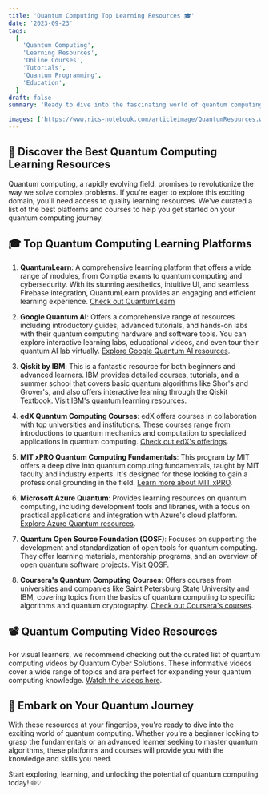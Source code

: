 ```yaml
---
title: 'Quantum Computing Top Learning Resources 🎓'
date: '2023-09-23'
tags:
  [
    'Quantum Computing',
    'Learning Resources',
    'Online Courses',
    'Tutorials',
    'Quantum Programming',
    'Education',
  ]
draft: false
summary: 'Ready to dive into the fascinating world of quantum computing? Check out these top-notch learning resources, from introductory courses to advanced programming tutorials. Start your quantum journey today! 🚀'

images: ['https://www.rics-notebook.com/articleimage/QuantumResources.webp']
---
```


## 🌟 Discover the Best Quantum Computing Learning Resources

Quantum computing, a rapidly evolving field, promises to revolutionize the way we solve complex problems. If you're eager to explore this exciting domain, you'll need access to quality learning resources. We've curated a list of the best platforms and courses to help you get started on your quantum computing journey.

## 🎓 Top Quantum Computing Learning Platforms

1. **QuantumLearn**: A comprehensive learning platform that offers a wide range of modules, from Comptia exams to quantum computing and cybersecurity. With its stunning aesthetics, intuitive UI, and seamless Firebase integration, QuantumLearn provides an engaging and efficient learning experience. [Check out QuantumLearn](https://quantumlearn.vercel.app/)

2. **Google Quantum AI**: Offers a comprehensive range of resources including introductory guides, advanced tutorials, and hands-on labs with their quantum computing hardware and software tools. You can explore interactive learning labs, educational videos, and even tour their quantum AI lab virtually. [Explore Google Quantum AI resources](https://quantumai.google/education).

3. **Qiskit by IBM**: This is a fantastic resource for both beginners and advanced learners. IBM provides detailed courses, tutorials, and a summer school that covers basic quantum algorithms like Shor's and Grover's, and also offers interactive learning through the Qiskit Textbook. [Visit IBM's quantum learning resources](https://learning.quantum.ibm.com/).

4. **edX Quantum Computing Courses**: edX offers courses in collaboration with top universities and institutions. These courses range from introductions to quantum mechanics and computation to specialized applications in quantum computing. [Check out edX's offerings](https://www.edx.org/learn/quantum-computing).

5. **MIT xPRO Quantum Computing Fundamentals**: This program by MIT offers a deep dive into quantum computing fundamentals, taught by MIT faculty and industry experts. It's designed for those looking to gain a professional grounding in the field. [Learn more about MIT xPRO](https://xpro.mit.edu/programs/program-v1:xPRO+QCx/).

6. **Microsoft Azure Quantum**: Provides learning resources on quantum computing, including development tools and libraries, with a focus on practical applications and integration with Azure's cloud platform. [Explore Azure Quantum resources](https://learn.microsoft.com/en-us/azure/quantum/).

7. **Quantum Open Source Foundation (QOSF)**: Focuses on supporting the development and standardization of open tools for quantum computing. They offer learning materials, mentorship programs, and an overview of open quantum software projects. [Visit QOSF](https://www.qosf.org/).

8. **Coursera's Quantum Computing Courses**: Offers courses from universities and companies like Saint Petersburg State University and IBM, covering topics from the basics of quantum computing to specific algorithms and quantum cryptography. [Check out Coursera's courses](https://www.coursera.org/courses?query=quantum%20computing).

## 📽️ Quantum Computing Video Resources

For visual learners, we recommend checking out the curated list of quantum computing videos by Quantum Cyber Solutions. These informative videos cover a wide range of topics and are perfect for expanding your quantum computing knowledge. [Watch the videos here](https://podhub-mu.vercel.app/user/EEHF3jhyaxWQh0uGbirslvj848p2).

## 🚀 Embark on Your Quantum Journey

With these resources at your fingertips, you're ready to dive into the exciting world of quantum computing. Whether you're a beginner looking to grasp the fundamentals or an advanced learner seeking to master quantum algorithms, these platforms and courses will provide you with the knowledge and skills you need.

Start exploring, learning, and unlocking the potential of quantum computing today! 🌐💡
